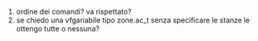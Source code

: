1. ordine dei comandi? va rispettato?
2. se chiedo una vfgariabile tipo zone.ac_t senza specificare le stanze le ottengo tutte o nessuna?